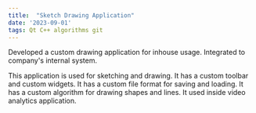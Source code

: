 ```yaml
---
title:  "Sketch Drawing Application"
date: '2023-09-01'
tags: Qt C++ algorithms git
---
```



Developed a custom drawing application for inhouse usage. Integrated to company's internal system.

This application is used for sketching and drawing. It has a custom toolbar and custom widgets. It has a custom file format for saving and loading. It has a custom algorithm for drawing shapes and lines. It used inside video analytics application.
